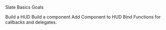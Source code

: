 Slate Basics Goals


Build a HUD
Build a component
Add Component to HUD
Bind Functions for callbacks and delegates.
